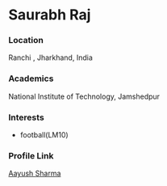 # Saurabh Raj

### Location

Ranchi , Jharkhand, India

### Academics

National Institute of Technology, Jamshedpur

### Interests

- football(LM10)

### Profile Link

[Aayush Sharma](https://github.com/raj-saurabh9)
